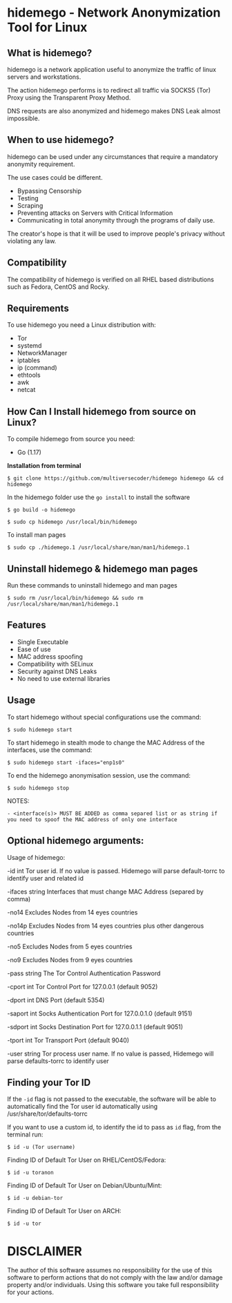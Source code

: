 # hidemego - Network Anonymization Tool for Linux

## What is hidemego?

hidemego is a network application useful to anonymize the traffic of linux servers and workstations. 

The action hidemego performs is to redirect all traffic via SOCKS5 (Tor) Proxy using the Transparent Proxy Method.

DNS requests are also anonymized and hidemego makes DNS Leak almost impossible.

## When to use hidemego?

hidemego can be used under any circumstances that require a mandatory anonymity requirement.

The use cases could be different.

  - Bypassing Censorship
  - Testing
  - Scraping
  - Preventing attacks on Servers with Critical Information
  - Communicating in total anonymity through the programs of daily use.

The creator's hope is that it will be used to improve people's privacy without violating any law.

## Compatibility

The compatibility of hidemego is verified on all RHEL based distributions such as Fedora, CentOS and Rocky. 

## Requirements

To use hidemego you need a Linux distribution with:

- Tor
- systemd
- NetworkManager
- iptables
- ip (command)
- ethtools
- awk
- netcat

## How Can I Install hidemego from source on Linux?

To compile hidemego from source you need:

- Go (1.17)

**Installation from terminal**

`$ git clone https://github.com/multiversecoder/hidemego hidemego && cd hidemego`

In the hidemego folder use the `go install` to install the software

`$ go build -o hidemego`

`$ sudo cp hidemego /usr/local/bin/hidemego`

To install man pages

`$ sudo cp ./hidemego.1 /usr/local/share/man/man1/hidemego.1`

## Uninstall hidemego & hidemego man pages

Run these commands to uninstall hidemego and man pages

`$ sudo rm /usr/local/bin/hidemego && sudo rm /usr/local/share/man/man1/hidemego.1`

## Features

- Single Executable
- Ease of use
- MAC address spoofing
- Compatibility with SELinux
- Security against DNS Leaks
- No need to use external libraries

## Usage

To start hidemego without special configurations use the command:
    
`$ sudo hidemego start`
    
To start hidemego in stealth mode to change the MAC Address of the interfaces, use the command:
    
`$ sudo hidemego start -ifaces="enp1s0"`
    
To end the hidemego anonymisation session, use the command:

`$ sudo hidemego stop`

NOTES:
    
    - <interface(s)> MUST BE ADDED as comma separed list or as string if you need to spoof the MAC address of only one interface


## Optional hidemego arguments:

Usage of hidemego:
  
  
  -id int
      Tor user id. If no value is passed. Hidemego will parse default-torrc to identify user and related id
  
  -ifaces string
      Interfaces that must change MAC Address (separed by comma)
  
  -no14
      Excludes Nodes from 14 eyes countries
  
  -no14p
      Excludes Nodes from 14 eyes countries plus other dangerous countries
  
  -no5
      Excludes Nodes from 5 eyes countries
  
  -no9
      Excludes Nodes from 9 eyes countries
  
  -pass string
      The Tor Control Authentication Password

  -cport int
      Tor Control Port for 127.0.0.1 (default 9052)
  
  -dport int
      DNS Port (default 5354)
  
  -saport int
      Socks Authentication Port for 127.0.0.1.0 (default 9151)
  
  -sdport int
      Socks Destination Port for 127.0.0.1.1 (default 9051)
  
  -tport int
      Tor Transport Port (default 9040)
  
  -user string
      Tor process user name. If no value is passed, Hidemego will parse defaults-torrc to identify user

  
## Finding your Tor ID

If the `-id` flag is not passed to the executable, the software will be able to automatically find the Tor user id automatically using /usr/share/tor/defaults-torrc

If you want to use a custom id, to identify the id to pass as `id` flag, from the terminal run:
    
`$ id -u (Tor username)`
    
Finding ID of Default Tor User on RHEL/CentOS/Fedora:

`$ id -u toranon`

Finding ID of Default Tor User on Debian/Ubuntu/Mint:

`$ id -u debian-tor`

Finding ID of Default Tor User on ARCH:

`$ id -u tor`

# DISCLAIMER
    
The author of this software assumes no responsibility for the use of this software to perform actions that do not comply with the law and/or damage property and/or individuals.
Using this software you take full responsibility for your actions.
